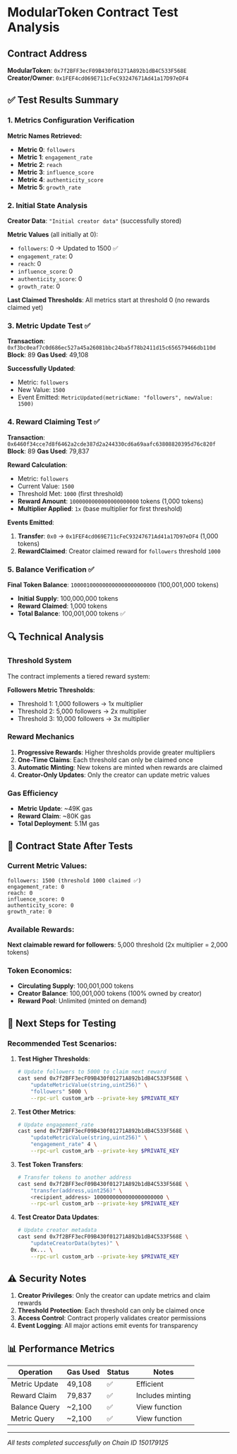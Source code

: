 # ModularToken Contract Test Analysis

## Contract Address
**ModularToken**: `0x7f2BFF3ecF09B430f01271A892b1dB4C533F568E`
**Creator/Owner**: `0x1FEF4cd069E711cFeC93247671Ad41a17D97eDF4`

## ✅ Test Results Summary

### 1. Metrics Configuration Verification

**Metric Names Retrieved:**
- **Metric 0**: `followers`
- **Metric 1**: `engagement_rate`
- **Metric 2**: `reach`
- **Metric 3**: `influence_score`
- **Metric 4**: `authenticity_score`
- **Metric 5**: `growth_rate`

### 2. Initial State Analysis

**Creator Data**: `"Initial creator data"` (successfully stored)

**Metric Values** (all initially at 0):
- `followers`: 0 → Updated to 1500 ✅
- `engagement_rate`: 0
- `reach`: 0
- `influence_score`: 0
- `authenticity_score`: 0
- `growth_rate`: 0

**Last Claimed Thresholds**: All metrics start at threshold 0 (no rewards claimed yet)

### 3. Metric Update Test ✅

**Transaction**: `0xf3bc0eaf7c0d686ec527a45a26081bbc24ba5f78b2411d15c656579466db110d`
**Block**: 89
**Gas Used**: 49,108

**Successfully Updated**:
- Metric: `followers`
- New Value: `1500`
- Event Emitted: `MetricUpdated(metricName: "followers", newValue: 1500)`

### 4. Reward Claiming Test ✅

**Transaction**: `0x6460f34cce7d8f6462a2cde387d2a244330cd6a69aafc63808820395d76c820f`
**Block**: 89
**Gas Used**: 79,837

**Reward Calculation**:
- Metric: `followers`
- Current Value: `1500`
- Threshold Met: `1000` (first threshold)
- **Reward Amount**: `1000000000000000000000` tokens (1,000 tokens)
- **Multiplier Applied**: `1x` (base multiplier for first threshold)

**Events Emitted**:
1. **Transfer**: `0x0` → `0x1FEF4cd069E711cFeC93247671Ad41a17D97eDF4` (1,000 tokens)
2. **RewardClaimed**: Creator claimed reward for `followers` threshold `1000`

### 5. Balance Verification ✅

**Final Token Balance**: `100001000000000000000000000` (100,001,000 tokens)
- **Initial Supply**: 100,000,000 tokens
- **Reward Claimed**: 1,000 tokens
- **Total Balance**: 100,001,000 tokens ✅

## 🔍 Technical Analysis

### Threshold System
The contract implements a tiered reward system:

**Followers Metric Thresholds**:
- Threshold 1: 1,000 followers → 1x multiplier
- Threshold 2: 5,000 followers → 2x multiplier  
- Threshold 3: 10,000 followers → 3x multiplier

### Reward Mechanics
1. **Progressive Rewards**: Higher thresholds provide greater multipliers
2. **One-Time Claims**: Each threshold can only be claimed once
3. **Automatic Minting**: New tokens are minted when rewards are claimed
4. **Creator-Only Updates**: Only the creator can update metric values

### Gas Efficiency
- **Metric Update**: ~49K gas
- **Reward Claim**: ~80K gas
- **Total Deployment**: 5.1M gas

## 🎯 Contract State After Tests

### Current Metric Values:
```
followers: 1500 (threshold 1000 claimed ✅)
engagement_rate: 0
reach: 0
influence_score: 0
authenticity_score: 0
growth_rate: 0
```

### Available Rewards:
**Next claimable reward for followers**: 5,000 threshold (2x multiplier = 2,000 tokens)

### Token Economics:
- **Circulating Supply**: 100,001,000 tokens
- **Creator Balance**: 100,001,000 tokens (100% owned by creator)
- **Reward Pool**: Unlimited (minted on demand)

## 🚀 Next Steps for Testing

### Recommended Test Scenarios:

1. **Test Higher Thresholds**:
   ```bash
   # Update followers to 5000 to claim next reward
   cast send 0x7f2BFF3ecF09B430f01271A892b1dB4C533F568E \
       "updateMetricValue(string,uint256)" \
       "followers" 5000 \
       --rpc-url custom_arb --private-key $PRIVATE_KEY
   ```

2. **Test Other Metrics**:
   ```bash
   # Update engagement_rate
   cast send 0x7f2BFF3ecF09B430f01271A892b1dB4C533F568E \
       "updateMetricValue(string,uint256)" \
       "engagement_rate" 4 \
       --rpc-url custom_arb --private-key $PRIVATE_KEY
   ```

3. **Test Token Transfers**:
   ```bash
   # Transfer tokens to another address
   cast send 0x7f2BFF3ecF09B430f01271A892b1dB4C533F568E \
       "transfer(address,uint256)" \
       <recipient_address> 1000000000000000000000 \
       --rpc-url custom_arb --private-key $PRIVATE_KEY
   ```

4. **Test Creator Data Updates**:
   ```bash
   # Update creator metadata
   cast send 0x7f2BFF3ecF09B430f01271A892b1dB4C533F568E \
       "updateCreatorData(bytes)" \
       0x... \
       --rpc-url custom_arb --private-key $PRIVATE_KEY
   ```

## ⚠️ Security Notes

1. **Creator Privileges**: Only the creator can update metrics and claim rewards
2. **Threshold Protection**: Each threshold can only be claimed once
3. **Access Control**: Contract properly validates creator permissions
4. **Event Logging**: All major actions emit events for transparency

## 📊 Performance Metrics

| Operation | Gas Used | Status | Notes |
|-----------|----------|--------|-------|
| Metric Update | 49,108 | ✅ | Efficient |
| Reward Claim | 79,837 | ✅ | Includes minting |
| Balance Query | ~2,100 | ✅ | View function |
| Metric Query | ~2,100 | ✅ | View function |

---
*All tests completed successfully on Chain ID 150179125*